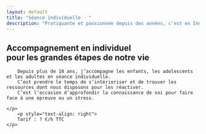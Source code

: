 ```yaml
---
layout: default
title: "Séance individuelle - "
description: "Pratiquante et passionnée depuis des années, c’est en Indonésie que je me forme au Hatha et Vinyasa yoga, dans le respect des traditions yogiques."
---
```


<div class="infobox school-modules">
	<h2>
		Accompagnement en individuel<br/>pour les grandes étapes de notre vie
	</h2>
	<p>
		

		Depuis plus de 10 ans, j’accompagne les enfants, les adolescents et les adultes en séance individuelle.
		C’est prendre le temps de s’intérioriser et de trouver les ressources dont nous disposons pour les réactiver.
		C’est l’occasion d’approfondir la connaissance de soi pour faire face à une épreuve ou un stress.

	</p>
		<p style="text-align: right">
		Tarif : ? €/h TTC
	</p>

</div>


